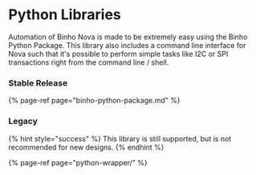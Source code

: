 # Python Libraries

Automation of Binho Nova is made to be extremely easy using the Binho Python Package. This library also includes a command line interface for Nova such that it's possible to perform simple tasks like I2C or SPI transactions right from the command line / shell.

### Stable Release

{% page-ref page="binho-python-package.md" %}

### Legacy

{% hint style="success" %}
This library is still supported, but is not recommended for new designs.
{% endhint %}

{% page-ref page="python-wrapper/" %}



